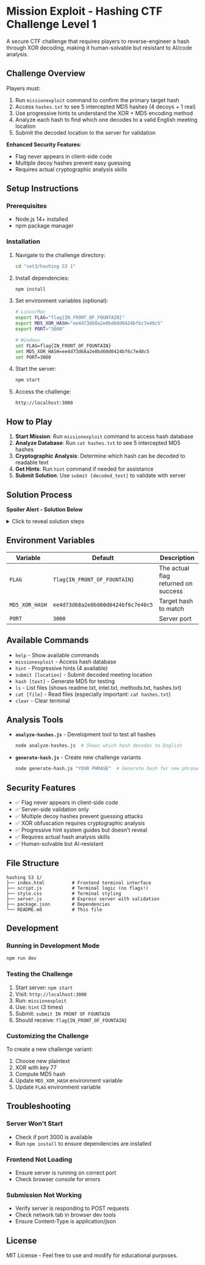 # Mission Exploit - Hashing CTF Challenge Level 1

A secure CTF challenge that requires players to reverse-engineer a hash through XOR decoding, making it human-solvable but resistant to AI/code analysis.

## Challenge Overview

Players must:
1. Run `missionexploit` command to confirm the primary target hash
2. Access `hashes.txt` to see 5 intercepted MD5 hashes (4 decoys + 1 real)
3. Use progressive hints to understand the XOR + MD5 encoding method
4. Analyze each hash to find which one decodes to a valid English meeting location
5. Submit the decoded location to the server for validation

**Enhanced Security Features**: 
- Flag never appears in client-side code
- Multiple decoy hashes prevent easy guessing
- Requires actual cryptographic analysis skills

## Setup Instructions

### Prerequisites
- Node.js 14+ installed
- npm package manager

### Installation
1. Navigate to the challenge directory:
   ```bash
   cd "set3/hashing S3 1"
   ```

2. Install dependencies:
   ```bash
   npm install
   ```

3. Set environment variables (optional):
   ```bash
   # Linux/Mac
   export FLAG="flag{IN_FRONT_OF_FOUNTAIN}"
   export MD5_XOR_HASH="ee4d73d68a2e0bd60d0424bf6c7e40c5"
   export PORT="3000"
   
   # Windows
   set FLAG=flag{IN_FRONT_OF_FOUNTAIN}
   set MD5_XOR_HASH=ee4d73d68a2e0bd60d0424bf6c7e40c5
   set PORT=3000
   ```

4. Start the server:
   ```bash
   npm start
   ```

5. Access the challenge:
   ```
   http://localhost:3000
   ```

## How to Play

1. **Start Mission**: Run `missionexploit` command to access hash database
2. **Analyze Database**: Run `cat hashes.txt` to see 5 intercepted MD5 hashes
3. **Cryptographic Analysis**: Determine which hash can be decoded to readable text
4. **Get Hints**: Run `hint` command if needed for assistance
5. **Submit Solution**: Use `submit [decoded_text]` to validate with server

## Solution Process

**Spoiler Alert - Solution Below**

<details>
<summary>Click to reveal solution steps</summary>

### Step 1: Understanding the Challenge
- 5 intercepted hashes, only 1 is real
- Each hash = MD5(XOR(plaintext, key))
- XOR key is 77 (from hints)
- Need to find which hash decodes to English

### Step 2: Hash Analysis Process
1. **Hash-Alpha** (`de73807b41656e73eb3938c56872167d`) → Decoy data
2. **Hash-Beta** (`9fda2b69d18ca58393fd0c6c63fa6c9b`) → Decoy data  
3. **Hash-Gamma** (`633d5b9956e790957a51f32f480d822b`) → Decoy data
4. **Hash-Delta** (`2ce9906047c7286fd9ba7d6cdcd3e21b`) → Decoy data
5. **Hash-Echo** (`ee4d73d68a2e0bd60d0424bf6c7e40c5`) → "IN FRONT OF FOUNTAIN" ✅

### Step 3: Identifying the Real Location
- Only "IN FRONT OF FOUNTAIN" is a realistic meeting location
- Other phrases are obviously random/decoy data
- Hash-Echo contains the real meeting coordinates

### Step 4: Submit
```
submit IN FRONT OF FOUNTAIN
```

</details>

## Environment Variables

| Variable | Default | Description |
|----------|---------|-------------|
| `FLAG` | `flag{IN_FRONT_OF_FOUNTAIN}` | The actual flag returned on success |
| `MD5_XOR_HASH` | `ee4d73d68a2e0bd60d0424bf6c7e40c5` | Target hash to match |
| `PORT` | `3000` | Server port |

## Available Commands

- `help` - Show available commands
- `missionexploit` - Access hash database
- `hint` - Progressive hints (4 available)
- `submit [location]` - Submit decoded meeting location
- `hash [text]` - Generate MD5 for testing
- `ls` - List files (shows readme.txt, intel.txt, methods.txt, hashes.txt)
- `cat [file]` - Read files (especially important: `cat hashes.txt`)
- `clear` - Clear terminal

## Analysis Tools

- **`analyze-hashes.js`** - Development tool to test all hashes
  ```bash
  node analyze-hashes.js  # Shows which hash decodes to English
  ```
- **`generate-hash.js`** - Create new challenge variants
  ```bash
  node generate-hash.js "YOUR PHRASE"  # Generate hash for new phrase
  ```

## Security Features

- ✅ Flag never appears in client-side code
- ✅ Server-side validation only
- ✅ Multiple decoy hashes prevent guessing attacks
- ✅ XOR obfuscation requires cryptographic analysis
- ✅ Progressive hint system guides but doesn't reveal
- ✅ Requires actual hash analysis skills
- ✅ Human-solvable but AI-resistant

## File Structure

```
hashing S3 1/
├── index.html          # Frontend terminal interface
├── script.js           # Terminal logic (no flags!)
├── style.css           # Terminal styling
├── server.js           # Express server with validation
├── package.json        # Dependencies
└── README.md           # This file
```

## Development

### Running in Development Mode
```bash
npm run dev
```

### Testing the Challenge
1. Start server: `npm start`
2. Visit: `http://localhost:3000`
3. Run: `missionexploit`
4. Use: `hint` (3 times)
5. Submit: `submit IN FRONT OF FOUNTAIN`
6. Should receive: `flag{IN_FRONT_OF_FOUNTAIN}`

### Customizing the Challenge
To create a new challenge variant:
1. Choose new plaintext
2. XOR with key 77
3. Compute MD5 hash
4. Update `MD5_XOR_HASH` environment variable
5. Update `FLAG` environment variable

## Troubleshooting

### Server Won't Start
- Check if port 3000 is available
- Run `npm install` to ensure dependencies are installed

### Frontend Not Loading
- Ensure server is running on correct port
- Check browser console for errors

### Submission Not Working
- Verify server is responding to POST requests
- Check network tab in browser dev tools
- Ensure Content-Type is application/json

## License

MIT License - Feel free to use and modify for educational purposes.

